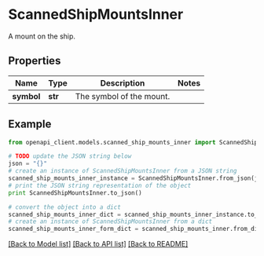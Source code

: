 # ScannedShipMountsInner

A mount on the ship.

## Properties

Name | Type | Description | Notes
------------ | ------------- | ------------- | -------------
**symbol** | **str** | The symbol of the mount. | 

## Example

```python
from openapi_client.models.scanned_ship_mounts_inner import ScannedShipMountsInner

# TODO update the JSON string below
json = "{}"
# create an instance of ScannedShipMountsInner from a JSON string
scanned_ship_mounts_inner_instance = ScannedShipMountsInner.from_json(json)
# print the JSON string representation of the object
print ScannedShipMountsInner.to_json()

# convert the object into a dict
scanned_ship_mounts_inner_dict = scanned_ship_mounts_inner_instance.to_dict()
# create an instance of ScannedShipMountsInner from a dict
scanned_ship_mounts_inner_form_dict = scanned_ship_mounts_inner.from_dict(scanned_ship_mounts_inner_dict)
```
[[Back to Model list]](../README.md#documentation-for-models) [[Back to API list]](../README.md#documentation-for-api-endpoints) [[Back to README]](../README.md)


